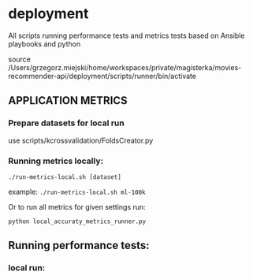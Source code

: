 # deployment

All scripts running performance tests and metrics tests based on Ansible playbooks and python

source /Users/grzegorz.miejski/home/workspaces/private/magisterka/movies-recommender-api/deployment/scripts/runner/bin/activate

## APPLICATION METRICS

### Prepare datasets for local run

use scripts/kcrossvalidation/FoldsCreator.py 

### Running metrics locally:
`./run-metrics-local.sh [dataset]` 

example:
`./run-metrics-local.sh ml-100k`

Or to run all metrics for given settings run:

`python local_accuraty_metrics_runner.py`


## Running performance tests:

### local run:


